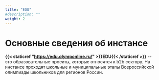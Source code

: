 ```yaml
---
title: "EDU"
#description: ""
weight: 2
---
```


# Основные сведения об инстансе

**{{< staticref "https://edu.olymponline.ru/" >}}EDU{{< /staticref >}}** -- это образовательные проекты, которые относятся к b2b сектору.  На инстансе проходят школьные и муниципальные этапы Всероссийской олимпиады школьников для  регионов России.
